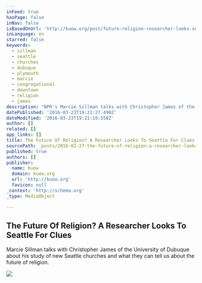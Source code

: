```yaml
---
inFeed: true
hasPage: false
inNav: false
isBasedOnUrl: 'http://kuow.org/post/future-religion-researcher-looks-seattle-clues'
inLanguage: en
starred: false
keywords:
  - sillman
  - seattle
  - churches
  - dubuque
  - plymouth
  - marcie
  - congregational
  - downtown
  - religion
  - james
description: "NPR's Marcie Sillman talks with Christopher James of the University of Dubuque about his study of new Seattle churches and what they can tell us about the future of religion."
datePublished: '2016-03-23T19:21:27.490Z'
dateModified: '2016-03-23T19:21:19.558Z'
author: []
related: []
app_links: []
title: The Future Of Religion? A Researcher Looks To Seattle For Clues
sourcePath: _posts/2016-02-27-the-future-of-religion-a-researcher-looks-to-seattle-for-cl.md
published: true
authors: []
publisher:
  name: Kuow
  domain: kuow.org
  url: 'http://kuow.org'
  favicon: null
_context: 'http://schema.org'
_type: MediaObject

---
```

<article style=""><h1>The Future Of Religion? A Researcher Looks To Seattle For Clues</h1><p>Marcie Sillman talks with Christopher James of the University of Dubuque about his study of new Seattle churches and what they can tell us about the future of religion.</p><img src="https://s3-us-west-2.amazonaws.com/the-grid-img/p/abd41cbdbec2a7be4ee23e65e87150069e843657.jpg" /></article>